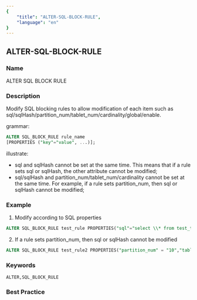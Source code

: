 ```yaml
---
{
    "title": "ALTER-SQL-BLOCK-RULE",
    "language": "en"
}
---
```


<!--
Licensed to the Apache Software Foundation (ASF) under one
or more contributor license agreements.  See the NOTICE file
distributed with this work for additional information
regarding copyright ownership.  The ASF licenses this file
to you under the Apache License, Version 2.0 (the
"License"); you may not use this file except in compliance
with the License.  You may obtain a copy of the License at

  http://www.apache.org/licenses/LICENSE-2.0

Unless required by applicable law or agreed to in writing,
software distributed under the License is distributed on an
"AS IS" BASIS, WITHOUT WARRANTIES OR CONDITIONS OF ANY
KIND, either express or implied.  See the License for the
specific language governing permissions and limitations
under the License.
-->

## ALTER-SQL-BLOCK-RULE

### Name

ALTER SQL BLOCK RULE

### Description

Modify SQL blocking rules to allow modification of each item such as sql/sqlHash/partition_num/tablet_num/cardinality/global/enable.

grammar:

```sql
ALTER SQL_BLOCK_RULE rule_name
[PROPERTIES ("key"="value", ...)];
````

illustrate:

- sql and sqlHash cannot be set at the same time. This means that if a rule sets sql or sqlHash, the other attribute cannot be modified;
- sql/sqlHash and partition_num/tablet_num/cardinality cannot be set at the same time. For example, if a rule sets partition_num, then sql or sqlHash cannot be modified;

### Example

1. Modify according to SQL properties

```sql
ALTER SQL_BLOCK_RULE test_rule PROPERTIES("sql"="select \\* from test_table","enable"="true")
````

2. If a rule sets partition_num, then sql or sqlHash cannot be modified

```sql
ALTER SQL_BLOCK_RULE test_rule2 PROPERTIES("partition_num" = "10","tablet_num"="300","enable"="true")
````

### Keywords

````text
ALTER,SQL_BLOCK_RULE
````

### Best Practice

